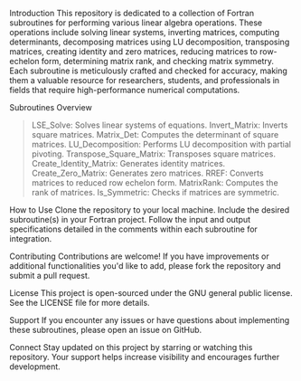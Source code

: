 Introduction
This repository is dedicated to a collection of Fortran subroutines for performing various linear algebra operations. These operations include solving linear systems, inverting matrices, computing determinants, decomposing matrices using LU decomposition, transposing matrices, creating identity and zero matrices, reducing matrices to row-echelon form, determining matrix rank, and checking matrix symmetry. Each subroutine is meticulously crafted and checked for accuracy, making them a valuable resource for researchers, students, and professionals in fields that require high-performance numerical computations.

Subroutines Overview
> LSE_Solve: Solves linear systems of equations.
> Invert_Matrix: Inverts square matrices.
> Matrix_Det: Computes the determinant of square matrices.
> LU_Decomposition: Performs LU decomposition with partial pivoting.
> Transpose_Square_Matrix: Transposes square matrices.
> Create_Identity_Matrix: Generates identity matrices.
> Create_Zero_Matrix: Generates zero matrices.
> RREF: Converts matrices to reduced row echelon form.
> MatrixRank: Computes the rank of matrices.
> Is_Symmetric: Checks if matrices are symmetric.

How to Use
Clone the repository to your local machine.
Include the desired subroutine(s) in your Fortran project.
Follow the input and output specifications detailed in the comments within each subroutine for integration.

Contributing
Contributions are welcome! If you have improvements or additional functionalities you'd like to add, please fork the repository and submit a pull request.

License
This project is open-sourced under the GNU general public license. See the LICENSE file for more details.

Support
If you encounter any issues or have questions about implementing these subroutines, please open an issue on GitHub.

Connect
Stay updated on this project by starring or watching this repository. Your support helps increase visibility and encourages further development.
